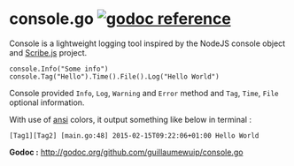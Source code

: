# console.go [![godoc reference](https://godoc.org/github.com/guillaumewuip/console.go?status.png)](http://godoc.org/github.com/guillaumewuip/console.go)

Console is a lightweight logging tool inspired by the NodeJS console object
and [Scribe.js](http://github.com/bluejamesbond/scribe.js) project.

```golang
console.Info("Some info")
console.Tag("Hello").Time().File().Log("Hello World")
```

Console provided `Info`, `Log`, `Warning` and `Error` method and `Tag`, `Time`, `File` optional information.

With use of [ansi](https://github.com/mgutz/ansi) colors, it output something like below in terminal :

```
[Tag1][Tag2] [main.go:48] 2015-02-15T09:22:06+01:00 Hello World
```

**Godoc :** http://godoc.org/github.com/guillaumewuip/console.go

